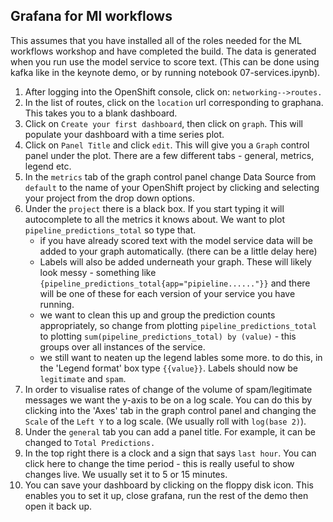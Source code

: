 ## Grafana for Ml workflows

This assumes that you have installed all of the roles needed for the ML workflows workshop and have completed the build. The data is generated when you run use the model service to score text. (This can be done using kafka like in the keynote demo, or by running notebook 07-services.ipynb). 

1. After logging into the OpenShift console, click on:
`networking-->routes.` 
2. In the list of routes, click on the `location` url corresponding to graphana. This takes you to a blank dashboard. 
3. Click on `Create your first dashboard`, then click on `graph`. This will populate your dashboard with a time series plot. 
4. Click on `Panel Title` and click `edit`. This will give you a `Graph` control panel under the plot. There are a few different tabs - general, metrics, legend etc. 
5. In the `metrics` tab of the graph control panel change Data Source from `default` to the name of your OpenShift project by clicking and selecting your project from the drop down options. 
6. Under the `project` there is a black box. If you start typing it will autocomplete to all the metrics it knows about. We want to plot `pipeline_predictions_total` so type that. 
	- if you have already scored text with the model service data will be added to your graph automatically. (there can be a little delay here)
	- Labels will also be added underneath your graph. These will likely look messy - something like `{pipeline_predictions_total{app="pipieline......"}}` and there will be one of these for each version of your service you have running. 
	- we want to clean this up and group the prediction counts appropriately, so change from plotting `pipeline_predictions_total` to plotting `sum(pipeline_predictions_total) by (value)` - this groups over all instances of the service. 
	- we still want to neaten up the legend lables some more. to do this, in the 'Legend format' box type `{{value}}`. Labels should now be `legitimate` and `spam`. 
7. In order to visualise rates of change of the volume of spam/legitimate messages we want the y-axis to be on a log scale. You can do this by clicking into the 'Axes' tab in the graph control panel and changing the `Scale` of the `Left Y` to a log scale. (We usually roll with `log(base 2)`). 
8. Under the `general` tab you can add a panel title. For example, it can be changed to `Total Predictions.`
9. In the top right there is a clock and a sign that says `last hour`. You can click here to change the time period - this is really useful to show changes live. We usually set it to 5 or 15 minutes. 
10. You can save your dashboard by clicking on the floppy disk icon. This enables you to set it up, close grafana, run the rest of the demo then open it back up. 

